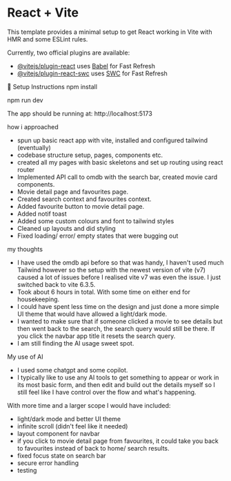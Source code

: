 # React + Vite

This template provides a minimal setup to get React working in Vite with HMR and some ESLint rules.

Currently, two official plugins are available:

- [@vitejs/plugin-react](https://github.com/vitejs/vite-plugin-react/blob/main/packages/plugin-react/README.md) uses [Babel](https://babeljs.io/) for Fast Refresh
- [@vitejs/plugin-react-swc](https://github.com/vitejs/vite-plugin-react-swc) uses [SWC](https://swc.rs/) for Fast Refresh

🚀 Setup Instructions
npm install

npm run dev

The app should be running at:
http://localhost:5173

how i approached
- spun up basic react app with vite, installed and configured tailwind (eventually)
- codebase structure setup, pages, components etc.
- created all my pages with basic skeletons and set up routing using react router
- Implemented API call to omdb with the search bar, created movie card components.
- Movie detail page and favourites page.
- Created search context and favourites context.
- Added favourite button to movie detail page.
- Added notif toast
- Added some custom colours and font to tailwind styles
- Cleaned up layouts and did styling
- Fixed loading/ error/ empty states that were bugging out

my thoughts
- I have used the omdb api before so that was handy, I haven't used much Tailwind
however so the setup with the newest version of vite (v7) caused a lot of
issues before I realised vite v7 was even the issue. I just switched back to vite 6.3.5.
- Took about 6 hours in total. With some time on either end for housekeeping.
- I could have spent less time on the design and just done a more simple UI
theme that would have allowed a light/dark mode.
- I wanted to make sure that if someone clicked a movie to see details but then
went back to the search, the search query would still be there. If you click
the navbar app title it resets the search query.
- I am still finding the AI usage sweet spot.

My use of AI
- I used some chatgpt and some copilot.
- I typically like to use any AI tools to get something to appear or work
in its most basic form, and then edit and build out the details myself so I still
feel like I have control over the flow and what's happening.

With more time and a larger scope I would have included:
- light/dark mode and better UI theme
- infinite scroll (didn't feel like it needed)
- layout component for navbar
- if you click to movie detail page from favourites, it could take you back to
favourites instead of back to home/ search results.
- fixed focus state on search bar
- secure error handling
- testing
